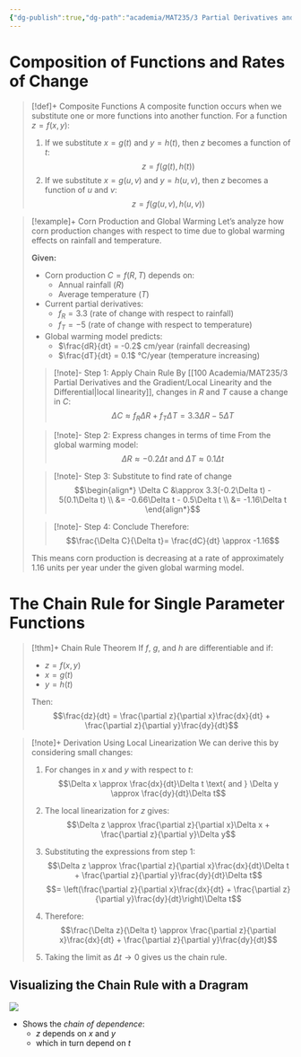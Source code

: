 ```yaml
---
{"dg-publish":true,"dg-path":"academia/MAT235/3 Partial Derivatives and the Gradient/Chain Rule.md","permalink":"/academia/mat-235/3-partial-derivatives-and-the-gradient/chain-rule/","tags":["lecture","math","note","university"],"created":"2024-11-04T19:03:11.144-05:00","updated":"2025-01-09T19:06:03.867-05:00"}
---
```



# Composition of Functions and Rates of Change

> [!def]+ Composite Functions
> A composite function occurs when we substitute one or more functions into another function. For a function $z = f(x,y)$:
>
> 1. If we substitute $x = g(t)$ and $y = h(t)$, then $z$ becomes a function of $t$:
> $$z = f(g(t), h(t))$$
> 2. If we substitute $x = g(u,v)$ and $y = h(u,v)$, then $z$ becomes a function of $u$ and $v$:
> $$z = f(g(u,v), h(u,v))$$

> [!example]+ Corn Production and Global Warming
> Let’s analyze how corn production changes with respect to time due to global warming effects on rainfall and temperature.
>
> **Given:**
>
> - Corn production $C = f(R, T)$ depends on:
>     - Annual rainfall $(R)$
>     - Average temperature $(T)$
> - Current partial derivatives:
>     - $f_R = 3.3$ (rate of change with respect to rainfall)
>     - $f_T = -5$ (rate of change with respect to temperature)
> - Global warming model predicts:
>     - $\frac{dR}{dt} = -0.2$ cm/year (rainfall decreasing)
>     - $\frac{dT}{dt} = 0.1$ °C/year (temperature increasing)
>
> > [!note]- Step 1: Apply Chain Rule
> > By [[100 Academia/MAT235/3 Partial Derivatives and the Gradient/Local Linearity and the Differential\|local linearity]], changes in $R$ and $T$ cause a change in $C$:
> > $$\Delta C \approx f_R\Delta R + f_T\Delta T = 3.3\Delta R - 5\Delta T$$
>
> > [!note]- Step 2: Express changes in terms of time
> > From the global warming model:
> > $$\Delta R \approx -0.2\Delta t \text{ and } \Delta T \approx 0.1\Delta t$$
>
> > [!note]- Step 3: Substitute to find rate of change
> > $$\begin{align*}
> > \Delta C &\approx 3.3(-0.2\Delta t) - 5(0.1\Delta t) \\
> > &= -0.66\Delta t - 0.5\Delta t \\
> > &= -1.16\Delta t
> > \end{align*}$$
>
> > [!note]- Step 4: Conclude
> > Therefore:
> > $$\frac{\Delta C}{\Delta t}= \frac{dC}{dt} \approx -1.16$$
>
> This means corn production is decreasing at a rate of approximately 1.16 units per year under the given global warming model.

# The Chain Rule for Single Parameter Functions

> [!thm]+ Chain Rule Theorem
> If $f$, $g$, and $h$ are differentiable and if:
>
> - $z = f(x,y)$
> - $x = g(t)$
> - $y = h(t)$
>
> Then:
> $$\frac{dz}{dt} = \frac{\partial z}{\partial x}\frac{dx}{dt} + \frac{\partial z}{\partial y}\frac{dy}{dt}$$

> [!note]+ Derivation Using Local Linearization
> We can derive this by considering small changes:
>
> 1. For changes in $x$ and $y$ with respect to $t$:
> $$\Delta x \approx \frac{dx}{dt}\Delta t \text{ and } \Delta y \approx \frac{dy}{dt}\Delta t$$
>
> 2. The local linearization for $z$ gives:
> $$\Delta z \approx \frac{\partial z}{\partial x}\Delta x + \frac{\partial z}{\partial y}\Delta y$$
>
> 3. Substituting the expressions from step 1:
> $$\Delta z \approx \frac{\partial z}{\partial x}\frac{dx}{dt}\Delta t + \frac{\partial z}{\partial y}\frac{dy}{dt}\Delta t$$
> $$= \left(\frac{\partial z}{\partial x}\frac{dx}{dt} + \frac{\partial z}{\partial y}\frac{dy}{dt}\right)\Delta t$$
>
> 4. Therefore:
> $$\frac{\Delta z}{\Delta t} \approx \frac{\partial z}{\partial x}\frac{dx}{dt} + \frac{\partial z}{\partial y}\frac{dy}{dt}$$
>
> 5. Taking the limit as $\Delta t \to 0$ gives us the chain rule.

## Visualizing the Chain Rule with a Dragram

![](https://i.imgur.com/W7bwAJW.png)

- Shows the *chain of dependence*:
    - $z$ depends on $x$ and $y$
    - which in turn depend on $t$
